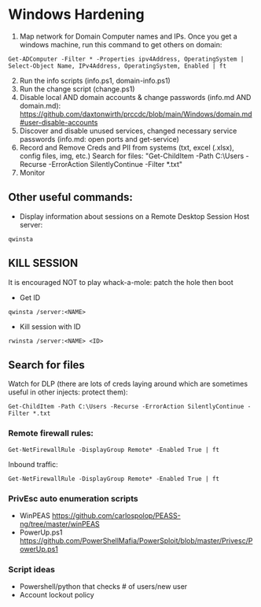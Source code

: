 # Windows Hardening
1. Map network for Domain Computer names and IPs. Once you get a windows machine, run this command to get others on domain: 
```
Get-ADComputer -Filter * -Properties ipv4Address, OperatingSystem | Select-Object Name, IPv4Address, OperatingSystem, Enabled | ft
```
2. Run the info scripts (info.ps1, domain-info.ps1)
3. Run the change script (change.ps1)
4. Disable local AND domain accounts & change passwords (info.md AND domain.md):
https://github.com/daxtonwirth/prccdc/blob/main/Windows/domain.md#user-disable-accounts
5. Discover and disable unused services, changed necessary service passwords (info.md: open ports and get-service)
6. Record and Remove Creds and PII from systems (txt, excel (.xlsx), config files, img, etc.)
Search for files: "Get-ChildItem -Path C:\Users -Recurse -ErrorAction SilentlyContinue -Filter *.txt"
7. Monitor
  
## Other useful commands:
* Display information about sessions on a Remote Desktop Session Host server:
```
qwinsta
```
## KILL SESSION 
It is encouraged NOT to play whack-a-mole: patch the hole then boot
* Get ID
```
qwinsta /server:<NAME>
```
* Kill session with ID
```
rwinsta /server:<NAME> <ID>
```
## Search for files 
Watch for DLP (there are lots of creds laying around which are sometimes useful in other injects: protect them):
```
Get-ChildItem -Path C:\Users -Recurse -ErrorAction SilentlyContinue -Filter *.txt
```
### Remote firewall rules:
```
Get-NetFirewallRule -DisplayGroup Remote* -Enabled True | ft
```
Inbound traffic:
```
Get-NetFirewallRule -DisplayGroup Remote* -Enabled True | ft
```  

### PrivEsc auto enumeration scripts
* WinPEAS
https://github.com/carlospolop/PEASS-ng/tree/master/winPEAS
* PowerUp.ps1
https://github.com/PowerShellMafia/PowerSploit/blob/master/Privesc/PowerUp.ps1

### Script ideas
* Powershell/python that checks # of users/new user
* Account lockout policy
